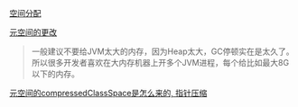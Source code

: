 [空间分配](https://blog.csdn.net/bruce128/article/details/79357870)

[元空间的更改](https://juejin.im/post/6844903975419019277)

> 一般建议不要给JVM太大的内存，因为Heap太大，GC停顿实在是太久了。所以很多开发者喜欢在大内存机器上开多个JVM进程，每个给比如最大8G以下的内存。

[元空间的compressedClassSpace是怎么来的, 指针压缩](https://blog.csdn.net/qq_27093465/article/details/106760961)
